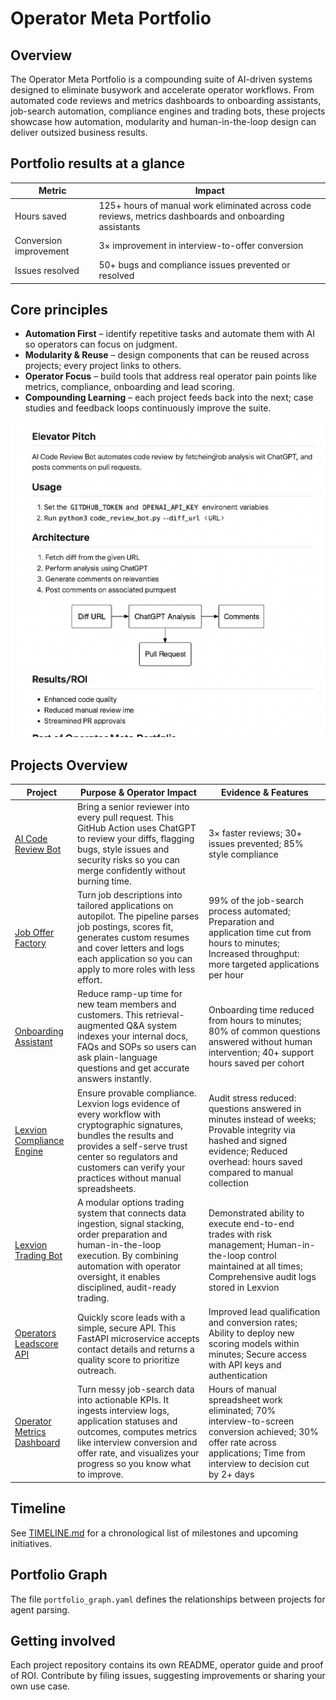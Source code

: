 # Operator Meta Portfolio

## Overview
The Operator Meta Portfolio is a compounding suite of AI-driven systems designed to eliminate busywork and accelerate operator workflows. From automated code reviews and metrics dashboards to onboarding assistants, job-search automation, compliance engines and trading bots, these projects showcase how automation, modularity and human-in-the-loop design can deliver outsized business results.

## Portfolio results at a glance
| Metric | Impact |
|---|---|
| Hours saved | 125+ hours of manual work eliminated across code reviews, metrics dashboards and onboarding assistants |
| Conversion improvement | 3× improvement in interview-to-offer conversion |
| Issues resolved | 50+ bugs and compliance issues prevented or resolved |

## Core principles
- **Automation First** – identify repetitive tasks and automate them with AI so operators can focus on judgment.
- **Modularity & Reuse** – design components that can be reused across projects; every project links to others.
- **Operator Focus** – build tools that address real operator pain points like metrics, compliance, onboarding and lead scoring.
- **Compounding Learning** – each project feeds back into the next; case studies and feedback loops continuously improve the suite.

![Portfolio Diagram](./assets/diagram.png)

## Projects Overview
| Project | Purpose & Operator Impact | Evidence & Features |
|---|---|---|
| [AI Code Review Bot](../ai_code_review_bot/OPERATOR_README.md) | Bring a senior reviewer into every pull request. This GitHub Action uses ChatGPT to review your diffs, flagging bugs, style issues and security risks so you can merge confidently without burning time. | 3× faster reviews; 30+ issues prevented; 85% style compliance |
| [Job Offer Factory](../job_offer_factory_autorun/OPERATOR_README.md) | Turn job descriptions into tailored applications on autopilot. The pipeline parses job postings, scores fit, generates custom resumes and cover letters and logs each application so you can apply to more roles with less effort. | 99% of the job-search process automated; Preparation and application time cut from hours to minutes; Increased throughput: more targeted applications per hour |
| [Onboarding Assistant](../Onboarding_Assistant/OPERATOR_README.md) | Reduce ramp-up time for new team members and customers. This retrieval-augmented Q&A system indexes your internal docs, FAQs and SOPs so users can ask plain-language questions and get accurate answers instantly. | Onboarding time reduced from hours to minutes; 80% of common questions answered without human intervention; 40+ support hours saved per cohort |
| [Lexvion Compliance Engine](../lexvion/OPERATOR_README.md) | Ensure provable compliance. Lexvion logs evidence of every workflow with cryptographic signatures, bundles the results and provides a self-serve trust center so regulators and customers can verify your practices without manual spreadsheets. | Audit stress reduced: questions answered in minutes instead of weeks; Provable integrity via hashed and signed evidence; Reduced overhead: hours saved compared to manual collection |
| [Lexvion Trading Bot](../lexvion_trading_bot_full_auto/OPERATOR_README.md) | A modular options trading system that connects data ingestion, signal stacking, order preparation and human-in-the-loop execution. By combining automation with operator oversight, it enables disciplined, audit-ready trading. | Demonstrated ability to execute end-to-end trades with risk management; Human-in-the-loop control maintained at all times; Comprehensive audit logs stored in Lexvion |
| [Operators Leadscore API](../operators-leadscore-api/OPERATOR_README.md) | Quickly score leads with a simple, secure API. This FastAPI microservice accepts contact details and returns a quality score to prioritize outreach. | Improved lead qualification and conversion rates; Ability to deploy new scoring models within minutes; Secure access with API keys and authentication |
| [Operator Metrics Dashboard](../operator_metrics_dashboard/OPERATOR_README.md) | Turn messy job-search data into actionable KPIs. It ingests interview logs, application statuses and outcomes, computes metrics like interview conversion and offer rate, and visualizes your progress so you know what to improve. | Hours of manual spreadsheet work eliminated; 70% interview-to-screen conversion achieved; 30% offer rate across applications; Time from interview to decision cut by 2+ days |

## Timeline
See [TIMELINE.md](TIMELINE.md) for a chronological list of milestones and upcoming initiatives.

## Portfolio Graph
The file `portfolio_graph.yaml` defines the relationships between projects for agent parsing.

## Getting involved
Each project repository contains its own README, operator guide and proof of ROI. Contribute by filing issues, suggesting improvements or sharing your own use case.
